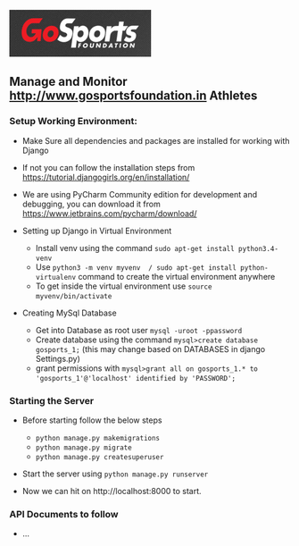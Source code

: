 ![gosports](https://raw.githubusercontent.com/asmltd/gosports/master/gosports_logo.png)

## Manage and Monitor http://www.gosportsfoundation.in Athletes

### Setup Working Environment:
* Make Sure all dependencies and packages are installed for working with Django
* If not you can follow the installation steps from https://tutorial.djangogirls.org/en/installation/ 
* We are using PyCharm Community edition for development and debugging, you can download it from https://www.jetbrains.com/pycharm/download/ 
* Setting up Django in Virtual Environment
	* Install venv using the command `sudo apt-get install python3.4-venv`
	* Use `python3 -m venv myvenv  / sudo apt-get install python-virtualenv` command to create the virtual environment anywhere
	* To get inside the virtual environment use `source myvenv/bin/activate`

* Creating MySql Database
	* Get into Database as root user `mysql -uroot -ppassword`
	* Create database using the command `mysql>create database gosports_1;` (this may change based on DATABASES in django Settings.py)
	* grant permissions with `mysql>grant all on gosports_1.* to 'gosports_1'@'localhost' identified by 'PASSWORD';`

### Starting the Server
* Before starting follow the below steps
	* `python manage.py makemigrations `
	* `python manage.py migrate`
	* `python manage.py createsuperuser`

* Start the server using `python manage.py runserver`
* Now we can hit on http://localhost:8000 to start.

### API Documents to follow
* ...


